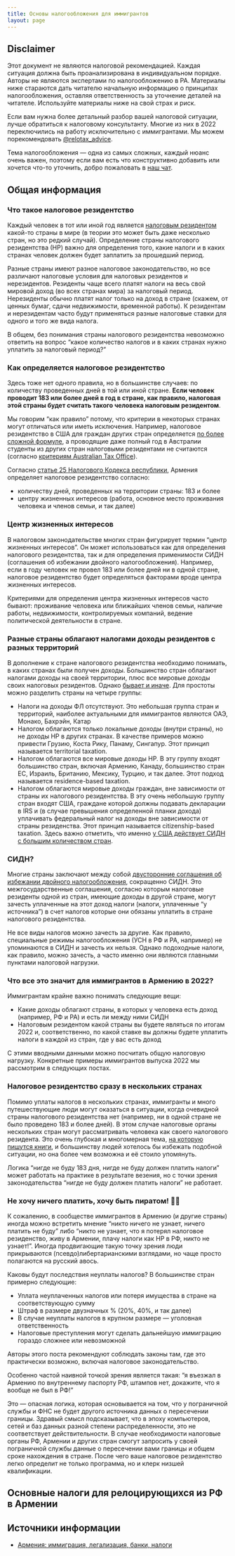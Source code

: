 ```yaml
---
title: Основы налогообложения для иммигрантов
layout: page
---
```


## Disclaimer

Этот документ не являются налоговой рекомендацией. Каждая ситуация должна быть проанализирована в индивидуальном порядке.
Авторы не являются экспертами по налогообложению в РА. Материалы ниже стараются дать читателю начальную информацию о
принципах налогообложения, оставляя ответственность за уточнение деталей на читателе. Используйте материалы ниже на свой
страх и риск.

Если вам нужна более детальный разбор вашей налоговой ситуации, лучше обратиться к налоговому консультанту. Многие из
них в 2022 переключились на работу исключительно с иммигрантами. Мы можем порекомендовать
[@relotax_advice](https://t.me/relotax_advice).

Тема налогообложения — одна из самых сложных, каждый нюанс очень важен, поэтому если вам есть что конструктивно добавить
или хочется что-то уточнить, добро пожаловать в [наш чат](https://t.me/am_banking_and_relocation_chat).

## Общая информация

### Что такое налоговое резидентство

Каждый человек в тот или иной год является [налоговым резидентом](https://en.m.wikipedia.org/wiki/Tax_residence)
какой-то страны в мире (в теории это может быть даже несколько стран, но это редкий случай). Определение страны
налогового резидентства (НР) важно для определения того, какие налоги и в каких странах человек должен будет заплатить
за прошедший период.

Разные страны имеют разное налоговое законодательство, но все различают налоговые условия для налоговых резидентов и
нерезидентов. Резиденты чаще всего платят налоги на весь свой мировой доход (во всех странах мира) за налоговый период.
Нерезиденты обычно платят налог только на доход в стране (скажем, от ценных бумаг, сдачи недвижимости, временной работы).
К резидентам и нерезидентам часто будут применяться разные налоговые ставки для одного и того же вида налога.

В общем, без понимания страны налогового резидентства невозможно ответить на вопрос “какое количество налогов и в
каких странах нужно уплатить за налоговый период?”

### Как определяется налоговое резидентство

Здесь тоже нет одного правила, но в большинстве случаев: по количеству проведенных дней в той или иной стране.
**Если человек проводит 183 или более дней в год в стране, как правило, налоговая этой страны будет считать такого
человека налоговым резидентом**.

Мы говорим “как правило” потому, что критерии в некоторых странах могут отличаться или иметь исключения. Например,
налоговое резидентство в США для граждан других стран определяется
[по более сложной формуле](https://www.irs.gov/individuals/international-taxpayers/substantial-presence-test), а
проводящие даже полный год в Австралии студенты из других стран налоговыми резидентами не считаются (согласно
[критериям Australian Tax Office](https://www.ato.gov.au/Individuals/coming-to-australia-or-going-overseas/Your-tax-residency/Australian-resident-for-tax-purposes/)).

Согласно [статье 25 Налогового Кодекса республики](https://www.arlis.am/DocumentView.aspx?docid=137404),
Армения определяет налоговое резидентство согласно:
- количеству дней, проведенных на территории страны: 183 и более
- центру жизненных интересов (работа, основное место проживания человека и членов семьи, и так далее)

### Центр жизненных интересов

В налоговом законодательстве многих стран фигурирует термин “центр жизненных интересов”. Он может использоваться как
для определения налогового резидентства, так и для определения применимости СИДН (соглашения об избежании двойного
налогообложения). Например, если в году человек не провел 183 или более дней ни в одной стране, налоговое резидентство
будет определяться факторами вроде центра жизненных интересов.

Критериями для определения центра жизненных интересов часто бывают: проживание человека или ближайших членов семьи,
наличие работы, недвижимости, контролируемых компаний, ведение политической деятельности в стране.

### Разные страны облагают налогами доходы резидентов с разных территорий

В дополнение к стране налогового резидентства необходимо понимать, в каких странах были получен доходы. Большинство
стран облагают налогами доходы на своей территории, плюс все мировые доходы своих налоговых резидентов.
Однако [бывает и иначе](https://en.wikipedia.org/wiki/International_taxation#Individuals). Для простоты можно разделить
страны на четыре группы:

- Налоги на доходы ФЛ отсутствуют. Это небольшая группа стран и территорий, наиболее актуальными для иммигрантов являются ОАЭ, Монако, Бахрэйн, Катар
- Налогом облагаются только локальные доходы (внутри страны), но не доходы НР в других странах. В качестве примеров можно привести Грузию, Коста Рику, Панаму, Сингапур. Этот принцип называется territorial taxation.
- Налогом облагаются все мировые доходы НР. В эту группу входят большинство стран, включая Армению, Канаду, большинство стран ЕС, Израиль, Британию, Мексику, Турцию, и так далее. Этот подход называется residence-based taxation.
- Налогом облагаются мировые доходы граждан, вне зависимости от страны их налогового резидентства. В эту очень небольшую группу стран входят США, граждане которой должны подавать декларации в IRS и (в случае превышения определенной планки дохода) уплачивать федеральный налог на доходы вне зависимости от страны резиденства. Этот принцип называется citizenship-based taxation. Здесь важно отметить, что именно [у США действует СИДН с большим количеством стран](https://www.irs.gov/businesses/international-businesses/united-states-income-tax-treaties-a-to-z).

### СИДН?

Многие страны заключают между собой [двусторонние соглашения об избежании двойного налогообложения](https://en.wikipedia.org/wiki/Double_taxation),
сокращенно СИДН. Это межгосударственные соглашения, согласно которым налоговые резиденты одной из стран, имеющие доходы
в другой стране, могут зачесть уплаченные на этот доход налоги (налоги, уплаченные “у источника”) в счет налогов
которые они обязаны уплатить в стране налогового резидентства.

Не все виды налогов можно зачесть за другие. Как правило, специальные режимы налогообложения (УСН в РФ и РА, например)
не упоминаются в СИДН и зачесть их нельзя. Однако подоходные налоги, как правило, можно зачесть, а часто именно они
являются главными пунктами налоговой нагрузки.

### Что все это значит для иммигрантов в Армению в 2022?

Иммигрантам крайне важно понимать следующие вещи:

- Какие доходы облагают страны, в которых у человека есть доход (например, РФ и РА) и есть ли между ними СИДН
- Налоговым резидентом какой страны вы будете являться по итогам 2022 и, соответственно, по какой ставке вы должны будете уплатить налоги в каждой из стран, где у вас есть доход

С этими вводными данными можно посчитать общую налоговую нагрузку. Конкретные примеры иммигрантов выпуска 2022
мы рассмотрим в следующих постах.

### Налоговое резидентство сразу в нескольких странах

Помимо уплаты налогов в нескольких странах, иммигранты и много путешествующие люди могут оказаться в ситуации, когда
очевидной страны налогового резидентства нет (например, ни в одной стране не было проведено 183 и более дней). В этом
случае налоговые органы нескольких стран могут рассматривать человека как своего налогового резидента. Это очень
глубокая и многомерная тема, [на которую пишутся книги](https://www.buzko.legal/digital/putevoditel-dlya-cifrovyh-kochevnikov),
и большинству людей хотелось бы избежать подобной ситуации, но она более чем возможна и её стоило упомянуть.

Логика “нигде не буду 183 дня, нигде не буду должен платить налоги” может работать на практике в результате везения,
но с точки зрения законодательства “нигде не буду должен платить налоги” не работает.

### Не хочу ничего платить, хочу быть пиратом! 🏴‍☠️

К сожалению, в сообществе иммигрантов в Армению (и другие страны) иногда можно встретить мнение “никто ничего не узнает,
ничего платить не буду” либо “никто не узнает, что я потерял налоговое резиденство, живу в Армении, плачу налоги как НР
в РФ, никто не узнает!”. Иногда продвигающие такую точку зрения люди прикрываются (псевдо)либертарианскими взглядами,
но чаще просто полагаются на русский авось.

Каковы будут последствия неуплаты налогов? В большинстве стран примерно следующие:

- Уплата неуплаченных налогов или потеря имущества в стране на соответствующую сумму
- Штраф в размере двузначных % (20%, 40%, и так далее)
- В случае неуплаты налогов в крупном размере — уголовная ответственность
- Налоговые преступления могут сделать дальнейшую иммиграцию гораздо сложнее или невозможной

Авторы этого поста рекомендуют соблюдать законы там, где это практически возможно, включая налоговое законодательство.

Особенно частой наивной точкой зрения является такая: “я въезжал в Армению по внутреннему паспорту РФ, штампов нет,
докажите, что я вообще не был в РФ!”

Это — опасная логика, которая основывается на том, что у пограничной службы и ФНС не будет другого источника данных о
пересечении границы. Здравый смысл подсказывает, что в эпоху компьютеров, сетей и баз данных разной степени
распределенности, это не соответствует действительности. В случае необходимости налоговые органы РФ, Армении и других
стран смогут запросить у своей пограничной службы данные о пересечении вами границы и общем сроке нахождения в стране.
После чего ваше налоговое резидентство легко определит не только программа, но и клерк низшей квалификации.

## Основные налоги для релоцирующихся из РФ в Армении

[//]: # (todo: Расписать налоги)


## Источники информации

- [Армения: иммиграция, легализация, банки, налоги](https://t.me/am_banking_and_residency)
